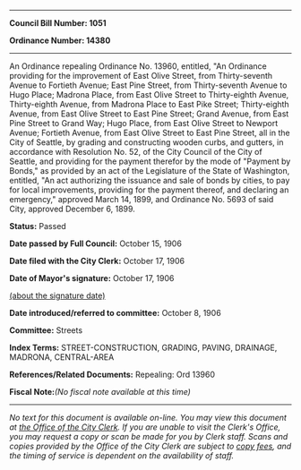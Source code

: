 

********

**Council Bill Number: 1051**
   
**Ordinance Number: 14380**
********

 An Ordinance repealing Ordinance No. 13960, entitled, "An Ordinance providing for the improvement of East Olive Street, from Thirty-seventh Avenue to Fortieth Avenue; East Pine Street, from Thirty-seventh Avenue to Hugo Place; Madrona Place, from East Olive Street to Thirty-eighth Avenue, Thirty-eighth Avenue, from Madrona Place to East Pike Street; Thirty-eighth Avenue, from East Olive Street to East Pine Street; Grand Avenue, from East Pine Street to Grand Way; Hugo Place, from East Olive Street to Newport Avenue; Fortieth Avenue, from East Olive Street to East Pine Street, all in the City of Seattle, by grading and constructing wooden curbs, and gutters, in accordance with Resolution No. 52, of the City Council of the City of Seattle, and providing for the payment therefor by the mode of "Payment by Bonds," as provided by an act of the Legislature of the State of Washington, entitled, "An act authorizing the issuance and sale of bonds by cities, to pay for local improvements, providing for the payment thereof, and declaring an emergency," approved March 14, 1899, and Ordinance No. 5693 of said City, approved December 6, 1899.

**Status:** Passed
   
**Date passed by Full Council:** October 15, 1906
   
**Date filed with the City Clerk:** October 17, 1906
   
**Date of Mayor's signature:** October 17, 1906
   
[(about the signature date)](/~public/approvaldate.htm)
   
   
   
**Date introduced/referred to committee:** October 8, 1906
   
**Committee:** Streets
   
   
**Index Terms:** STREET-CONSTRUCTION, GRADING, PAVING, DRAINAGE, MADRONA, CENTRAL-AREA

**References/Related Documents:** Repealing: Ord 13960

**Fiscal Note:**_(No fiscal note available at this time)_
********

_No text for this document is available on-line. You may view this document at [the Office of the City Clerk](http://www.seattle.gov/leg/clerk/contactUs.htm). If you are unable to visit the Clerk's Office, you may request a copy or scan be made for you by Clerk staff. Scans and copies provided by the Office of the City Clerk are subject to [copy fees](http://clerk.seattle.gov/~public/clerkfees.htm), and the timing of service is dependent on the availability of staff._

